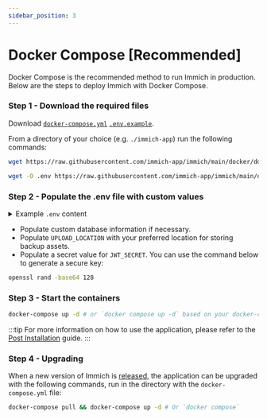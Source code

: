 ```yaml
---
sidebar_position: 3
---
```


# Docker Compose [Recommended]

Docker Compose is the recommended method to run Immich in production. Below are the steps to deploy Immich with Docker Compose.

### Step 1 - Download the required files

Download [`docker-compose.yml`][compose-file] [`.env.example`][env-file].

From a directory of your choice (e.g. `./immich-app`) run the following commands:

```bash title="Get docker-compose.yml file"
wget https://raw.githubusercontent.com/immich-app/immich/main/docker/docker-compose.yml
```

```bash title="Get .env file"
wget -O .env https://raw.githubusercontent.com/immich-app/immich/main/docker/.env.example
```

### Step 2 - Populate the .env file with custom values

<details>

<summary>Example <code>.env</code> content</summary>

```bash
###################################################################################
# Database
###################################################################################

DB_HOSTNAME=immich_postgres
DB_USERNAME=postgres
DB_PASSWORD=postgres
DB_DATABASE_NAME=immich

# Optional Database settings:
# DB_PORT=5432

###################################################################################
# Redis
###################################################################################

REDIS_HOSTNAME=immich_redis

# Optional Redis settings:
# REDIS_PORT=6379
# REDIS_DBINDEX=0
# REDIS_PASSWORD=
# REDIS_SOCKET=

###################################################################################
# Upload File Config
###################################################################################

UPLOAD_LOCATION=absolute_location_on_your_machine_where_you_want_to_store_the_backup

###################################################################################
# Log message level - [simple|verbose]
###################################################################################

LOG_LEVEL=simple

###################################################################################
# JWT SECRET
###################################################################################

# This JWT_SECRET is used to sign the authentication keys for user login
# You should set it to a long randomly generated value
# You can use this command to generate one: openssl rand -base64 128
JWT_SECRET=

###################################################################################
# Reverse Geocoding
####################################################################################

# DISABLE_REVERSE_GEOCODING=false

# Reverse geocoding is done locally which has a small impact on memory usage
# This memory usage can be altered by changing the REVERSE_GEOCODING_PRECISION variable
# This ranges from 0-3 with 3 being the most precise
# 3 - Cities > 500 population: ~200MB RAM
# 2 - Cities > 1000 population: ~150MB RAM
# 1 - Cities > 5000 population: ~80MB RAM
# 0 - Cities > 15000 population: ~40MB RAM

# REVERSE_GEOCODING_PRECISION=3

####################################################################################
# WEB - Optional
####################################################################################

# Custom message on the login page, should be written in HTML form.
# For example PUBLIC_LOGIN_PAGE_MESSAGE="This is a demo instance of Immich.<br><br>Email: <i>demo@demo.de</i><br>Password: <i>demo</i>"

PUBLIC_LOGIN_PAGE_MESSAGE="My Family Photos and Videos Backup Server"
```

</details>

- Populate custom database information if necessary.
- Populate `UPLOAD_LOCATION` with your preferred location for storing backup assets.
- Populate a secret value for `JWT_SECRET`. You can use the command below to generate a secure key:

```bash title="Command to generate secure JWT_SECRET key"
openssl rand -base64 128
```

### Step 3 - Start the containers

```bash title="Start the containers using docker compose command"
docker-compose up -d # or `docker compose up -d` based on your docker-compose version
```

:::tip
For more information on how to use the application, please refer to the [Post Installation](/docs/install/post-install.mdx) guide.
:::

### Step 4 - Upgrading

When a new version of Immich is [released](https://github.com/immich-app/immich/releases), the application can be upgraded with the following commands, run in the directory with the `docker-compose.yml` file:

```bash title="Upgrade Immich"
docker-compose pull && docker-compose up -d # Or `docker compose`
```

[compose-file]: https://raw.githubusercontent.com/immich-app/immich/main/docker/docker-compose.yml
[env-file]: https://raw.githubusercontent.com/immich-app/immich/main/docker/.env.example
